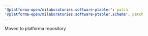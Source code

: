 ```yaml
---
'@platforma-open/milaboratories.software-ptabler': patch
'@platforma-open/milaboratories.software-ptabler.schema': patch
---
```


Moved to platforma repository
